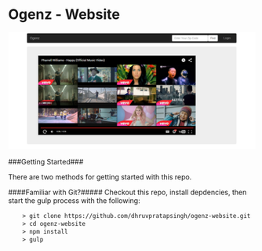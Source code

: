 Ogenz - Website
====

![Alt text](https://github.com/dhruvpratapsingh/ogenz-website/blob/master/ow.PNG "Demo")

###Getting Started###

There are two methods for getting started with this repo.

####Familiar with Git?#####
Checkout this repo, install depdencies, then start the gulp process with the following:

```
	> git clone https://github.com/dhruvpratapsingh/ogenz-website.git
	> cd ogenz-website
	> npm install
	> gulp
```
